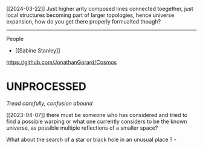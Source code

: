 
[[2024-03-22]]
Just higher arity composed lines connected toegether, just local structures becoming part of larger topologies, hence universe expansion, how do you get there properly formualted though?

---

People
- [[Sabine Stanley]]

https://github.com/JonathanGorard/Cosmos

# UNPROCESSED
*Tread carefully, confusion abound*

[[2023-04-07]]
there must be someone who has considered and tried to find a possible warping or what one currently considers to be the known universe, as possible multiple reflections of a smaller space?

What about the search of a star or black hole in an unusual place ? -
